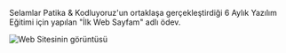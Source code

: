Selamlar Patika & Kodluyoruz'un ortaklaşa gerçekleştirdiği 6 Aylık Yazılım Eğitimi için yapılan "İlk Web Sayfam" adlı ödev.

![Web Sitesinin görüntüsü](https://github.com/beraatoztorun/Patika_Kodluyoruz_Front_End/assets/94226498/ef305913-9a95-4224-8f26-369d7a94d81a)
